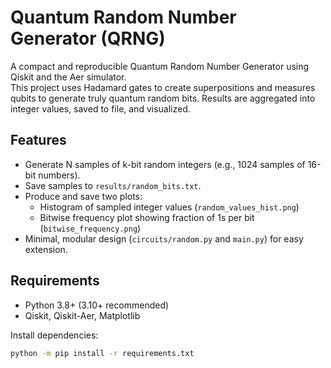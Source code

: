# Quantum Random Number Generator (QRNG)

A compact and reproducible Quantum Random Number Generator using Qiskit and the Aer simulator.  
This project uses Hadamard gates to create superpositions and measures qubits to generate truly quantum random bits. Results are aggregated into integer values, saved to file, and visualized.

## Features
- Generate N samples of k-bit random integers (e.g., 1024 samples of 16-bit numbers).
- Save samples to `results/random_bits.txt`.
- Produce and save two plots:
  - Histogram of sampled integer values (`random_values_hist.png`)
  - Bitwise frequency plot showing fraction of 1s per bit (`bitwise_frequency.png`)
- Minimal, modular design (`circuits/random.py` and `main.py`) for easy extension.

## Requirements
- Python 3.8+ (3.10+ recommended)
- Qiskit, Qiskit-Aer, Matplotlib

Install dependencies:
```bash
python -m pip install -r requirements.txt
